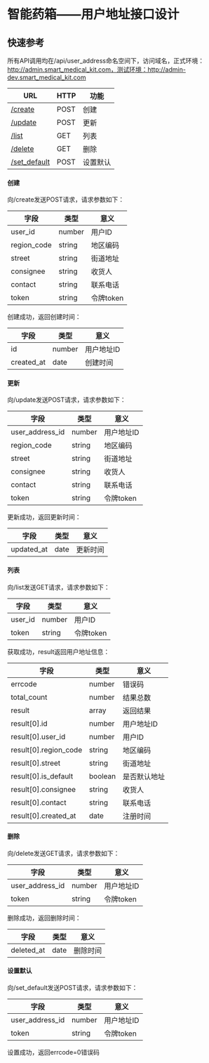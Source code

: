 智能药箱——用户地址接口设计
==========

快速参考
--------
所有API调用均在/api/user_address命名空间下，访问域名，正式环境：http://admin.smart_medical_kit.com，测试环境：http://admin-dev.smart_medical_kit.com

URL|HTTP|功能
---|----|----
[/create](#创建)|POST|创建
[/update](#更新)|POST|更新
[/list](#列表)|GET|列表
[/delete](#删除)|GET|删除
[/set_default](#设置默认)|POST|设置默认

#### 创建
向/create发送POST请求，请求参数如下：

字段|类型|意义
----|----|----
user_id|number|用户ID
region_code|string|地区编码
street|string|街道地址
consignee|string|收货人
contact|string|联系电话
token|string|令牌token

创建成功，返回创建时间：

字段|类型|意义
----|----|----
id|number|用户地址ID
created_at|date|创建时间

#### 更新
向/update发送POST请求，请求参数如下：

字段|类型|意义
----|----|----
user_address_id|number|用户地址ID
region_code|string|地区编码
street|string|街道地址
consignee|string|收货人
contact|string|联系电话
token|string|令牌token

更新成功，返回更新时间：

字段|类型|意义
----|----|----
updated_at|date|更新时间

#### 列表
向/list发送GET请求，请求参数如下：

字段|类型|意义
----|----|----
user_id|number|用户ID
token|string|令牌token

获取成功，result返回用户地址信息：

字段|类型|意义
----|----|----
errcode|number|错误码
total_count|number|结果总数
result|array|返回结果
result[0].id|number|用户地址ID
result[0].user_id|number|用户ID
result[0].region_code|string|地区编码
result[0].street|string|街道地址
result[0].is_default|boolean|是否默认地址
result[0].consignee|string|收货人
result[0].contact|string|联系电话
result[0].created_at|date|注册时间

#### 删除
向/delete发送GET请求，请求参数如下：

字段|类型|意义
----|----|----
user_address_id|number|用户地址ID
token|string|令牌token

删除成功，返回删除时间：

字段|类型|意义
----|----|----
deleted_at|date|删除时间

#### 设置默认
向/set_default发送POST请求，请求参数如下：

字段|类型|意义
----|----|----
user_address_id|number|用户地址ID
token|string|令牌token

设置成功，返回errcode=0错误码
